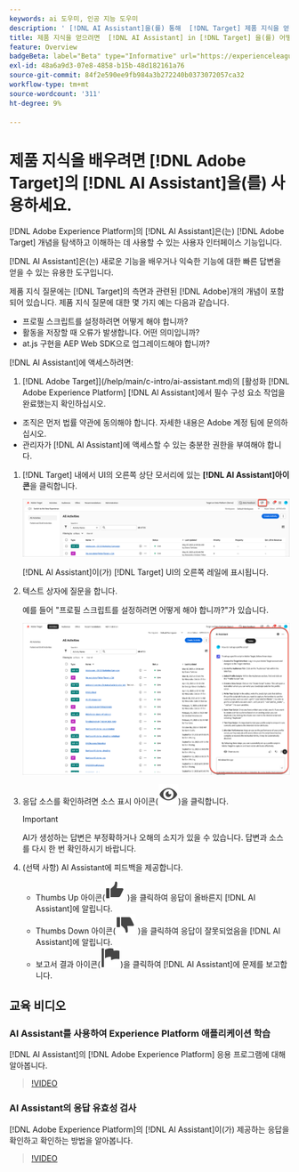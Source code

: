 ```yaml
---
keywords: ai 도우미, 인공 지능 도우미
description: ' [!DNL AI Assistant]을(를) 통해  [!DNL Target] 제품 지식을 얻는 방법에 대해 알아봅니다.'
title: 제품 지식을 얻으려면  [!DNL AI Assistant] in [!DNL Target] 을(를) 어떻게 사용합니까?
feature: Overview
badgeBeta: label="Beta" type="Informative" url="https://experienceleague.adobe.com/docs/target/using/introduction/intro.html#beta newtab=true" tooltip=" [!DNL Adobe Target]의 Beta 기능"
exl-id: 48a6a9d3-07e8-4858-b15b-48d182161a76
source-git-commit: 84f2e590ee9fb984a3b272240b0373072057ca32
workflow-type: tm+mt
source-wordcount: '311'
ht-degree: 9%

---
```


# 제품 지식을 배우려면 [!DNL Adobe Target]의 [!DNL AI Assistant]을(를) 사용하세요.

[!DNL Adobe Experience Platform]의 [!DNL AI Assistant]은(는) [!DNL Adobe Target] 개념을 탐색하고 이해하는 데 사용할 수 있는 사용자 인터페이스 기능입니다.

[!DNL AI Assistant]은(는) 새로운 기능을 배우거나 익숙한 기능에 대한 빠른 답변을 얻을 수 있는 유용한 도구입니다.

제품 지식 질문에는 [!DNL Target]의 측면과 관련된 [!DNL Adobe]개의 개념이 포함되어 있습니다. 제품 지식 질문에 대한 몇 가지 예는 다음과 같습니다.

* 프로필 스크립트를 설정하려면 어떻게 해야 합니까?
* 활동을 저장할 때 오류가 발생합니다. 어떤 의미입니까?
* at.js 구현을 AEP Web SDK으로 업그레이드해야 합니까?

[!DNL AI Assistant]에 액세스하려면:

1.  [!DNL Adobe Target]](/help/main/c-intro/ai-assistant.md)의 [활성화 [!DNL Adobe Experience Platform] [!DNL AI Assistant]에서 필수 구성 요소 작업을 완료했는지 확인하십시오.

   * 조직은 먼저 법률 약관에 동의해야 합니다. 자세한 내용은 Adobe 계정 팀에 문의하십시오.
   * 관리자가 [!DNL AI Assistant]에 액세스할 수 있는 충분한 권한을 부여해야 합니다.

1. [!DNL Target] 내에서 UI의 오른쪽 상단 모서리에 있는 **[!DNL AI Assistant]아이콘**&#x200B;을 클릭합니다.

   ![AI 길잡이 아이콘](/help/main/c-intro/assets/ai-assistant-icon.png)

   [!DNL AI Assistant]이(가) [!DNL Target] UI의 오른쪽 레일에 표시됩니다.

1. 텍스트 상자에 질문을 합니다.

   예를 들어 &quot;프로필 스크립트를 설정하려면 어떻게 해야 합니까?&quot;가 있습니다.

   ![답변이 있는 AI 길잡이](/help/main/c-intro/assets/ai-assistant-answer.png)

1. 응답 소스를 확인하려면 소스 표시 아이콘(![소스 표시 아이콘](/help/main/assets/icons/Visibility.svg))을 클릭합니다.

   >[!IMPORTANT]
   >
   >AI가 생성하는 답변은 부정확하거나 오해의 소지가 있을 수 있습니다. 답변과 소스를 다시 한 번 확인하시기 바랍니다.

1. (선택 사항) AI Assistant에 피드백을 제공합니다.

   * Thumbs Up 아이콘(![Thumbs Up 아이콘](/help/main/assets/icons/ThumbUp.svg) )을 클릭하여 응답이 올바른지 [!DNL AI Assistant]에 알립니다.
   * Thumbs Down 아이콘(![Thumbs Down 아이콘](/help/main/assets/icons/ThumbDown.svg) )을 클릭하여 응답이 잘못되었음을 [!DNL AI Assistant]에 알립니다.
   * 보고서 결과 아이콘(![보고서 결과 아이콘](/help/main/assets/icons/Flag.svg))을 클릭하여 [!DNL AI Assistant]에 문제를 보고합니다.

## 교육 비디오

### AI Assistant를 사용하여 Experience Platform 애플리케이션 학습

[!DNL AI Assistant]의 [!DNL Adobe Experience Platform] 응용 프로그램에 대해 알아봅니다.

>[!VIDEO](https://video.tv.adobe.com/v/3441024/?learn=on&#x26;enablevpops)

### AI Assistant의 응답 유효성 검사

[!DNL Adobe Experience Platform]의 [!DNL AI Assistant]이(가) 제공하는 응답을 확인하고 확인하는 방법을 알아봅니다.

>[!VIDEO](https://video.tv.adobe.com/v/3441738/?learn=on&#x26;enablevpops)
